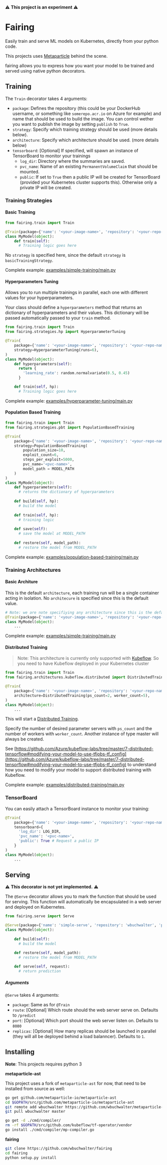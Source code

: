 :warning:  **This project is an experiment** :warning:

# Fairing

Easily train and serve ML models on Kubernetes, directly from your python code.  

This projects uses [Metaparticle](http://metaparticle.io/) behind the scene.

fairing allows you to express how you want your model to be trained and served using native python decorators.  


## Training

The `Train` decorator takes 4 arguments:

* `package`: Defines the repository (this could be your DockerHub username, or something like `somerepo.acr.io` on Azure for example) and name that should be used to build the image. You can control wether you want to publish the image by setting `publish` to `True`.
* `strategy`: Specify which training strategy should be used (more details below).
* `architecture`: Specify which architecture should be used. (more details below)
* `tensorboard`: [Optional] If specified, will spawn an instance of TensorBoard to monitor your trainings
  * `log_dir`: Directory where the summaries are saved.
  * `pvc_name`: Name of an existing `PermanentVolumeClaim` that should be mounted.
  * `public`: If set to `True` then a public IP will be created for TensorBoard (provided your Kubernetes cluster supports this). Otherwise only a private IP will be created.

### Training Strategies

#### Basic Training

```python
from fairing.train import Train

@Train(package={'name': '<your-image-name>', 'repository': '<your-repo-name>', 'publish': True})
class MyModel(object):
    def train(self):
      # Training logic goes here

```
No `strategy` is specified here, since the default `strategy` is `basicTrainingStrategy`.

Complete example: [examples/simple-training/main.py](./examples/simple-training/main.py)


#### Hyperparameters Tuning
Allows you to run multiple trainings in parallel, each one with different values for your hyperparameters.

Your class should define a `hyperparameters` method that returns an dictionary of hyperparameters and their values.
This dictionary will be passed automatically passed to your `train` method.

```python
from fairing.train import Train
from fairing.strategies.hp import HyperparameterTuning

@Train(
    package={'name': '<your-image-name>', 'repository': '<your-repo-name>', 'publish': True},
    strategy=HyperparameterTuning(runs=6),
)
class MyModel(object):
    def hyperparameters(self):
      return {
        'learning_rate': random.normalvariate(0.5, 0.45)
      }

    def train(self, hp):
      # Training logic goes here
```

Complete example: [examples/hyperparameter-tuning/main.py](./examples/hyperparameter-tuning/main.py)

#### Population Based Training

```python
from fairing.train import Train
from fairing.strategies.pbt import PopulationBasedTraining

@Train(
    package={'name': '<your-image-name>', 'repository': '<your-repo-name>', 'publish': True},
    strategy=PopulationBasedTraining(
        population_size=10,
        exploit_count=6,
        steps_per_exploit=5000,
        pvc_name='<pvc-name>',
        model_path = MODEL_PATH
    )
)
class MyModel(object):
    def hyperparameters(self):
      # returns the dictionary of hyperparameters
    
    def build(self, hp):
      # build the model
    
    def train(self, hp):
      # training logic
    
    def save(self):
      # save the model at MODEL_PATH
    
    def restore(self, model_path):
      # restore the model from MODEL_PATH
```

Complete example: [examples/population-based-training/main.py](./examples/population-based-training/main.py)


### Training Architectures

#### Basic Architure

This is the default `architecture`, each training run will be a single container acting in isolation.
No `architecure` is specified since this is the default value.

```python
# Note: we are note specifiying any architecture since this is the default value
@Train(package={'name': '<your-image-name>', 'repository': '<your-repo-name>', 'publish': True})
class MyModel(object):
    ...
```

Complete example: [examples/simple-training/main.py](./examples/simple-training/main.py)


#### Distributed Training

> Note: This architecture is currently only supported with [Kubeflow](https://github.com/kubeflow/kubeflow). So you need to have Kubeflow deployed in your Kubernetes cluster 


```python
from fairing.train import Train
from fairing.architectures.kubeflow.distributed import DistributedTraining

@Train(
    package={'name': '<your-image-name>', 'repository': '<your-repo-name>', 'publish': True},
    architecture=DistributedTraining(ps_count=2, worker_count=5),
)
class MyModel(object):
    ...
```

This will start a [Distributed Training](https://www.tensorflow.org/deploy/distributed). 

Specify the number of desired parameter servers with `ps_count` and the number of workers with `worker_count`.
Another instance of type master will always be created.

See [https://github.com/Azure/kubeflow-labs/tree/master/7-distributed-tensorflow#modifying-your-model-to-use-tfjobs-tf_config](https://github.com/Azure/kubeflow-labs/tree/master/7-distributed-tensorflow#modifying-your-model-to-use-tfjobs-tf_config) to understand how you need to modify your model to support distributed training with Kubeflow.

Complete example: [examples/distributed-training/main.py](./examples/distributed-training/main.py)

### TensorBoard

You can easily attach a TensorBoard instance to monitor your training:

```python
@Train(
    package={'name': '<your-image-name>', 'repository': '<your-repo-name>', 'publish': True},
    tensorboard={
      'log_dir': LOG_DIR,
      'pvc_name': '<pvc-name>',
      'public': True # Request a public IP
    }
)
class MyModel(object):
    ...
```

## Serving

:warning: **This decorator is not yet implemented.** :warning:

The `@Serve` decorator allows you to mark the function that should be used for serving.
This function will automatically be encapsulated in a web server and deployed on Kubernetes.

```python
from fairing.serve import Serve

@Serve(package={'name': 'simple-serve', 'repository': 'wbuchwalter', 'publish': True})
class MyModel(object):
    
    def build(self):
      # build the model
    
    def restore(self, model_path):
      # restore the model from MODEL_PATH

    def serve(self, request):
      # return prediction
```

##### Arguments
`@Serve` takes 4 arguments:
* `package`: Same as for `@Train`
* `route`: [Optional] Which route should the web server serve on. Defaults to `/predict`
* `port`: [Optional] Which port should the web server listen on. Defaults to `8080`
* `replicas`: [Optional] How many replicas should be launched in parallel (they will all be deployed behind a load balanncer). Defaults to `1`.

## Installing

**Note**: This projects requires python 3

**metaparticle-ast**

This project uses a fork of `metaparticle-ast` for now, that need to be installed from source as well:

```bash
go get github.com/metaparticle-io/metaparticle-ast
cd $GOPATH/src/github.com/metaparticle-io/metaparticle-ast
git remote add wbuchwalter https://github.com/wbuchwalter/metaparticle-ast
git pull wbuchwalter master

go get -d ./cmd/compiler/
rm -rf $GOPATH/src/github.com/kubeflow/tf-operator/vendor
go install ./cmd/compiler/mp-compiler.go
```

**fairing**

```bash
git clone https://github.com/wbuchwalter/fairing
cd fairing
python setup.py install
```
